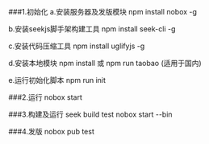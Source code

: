 
###1.初始化
a.安装服务器及发版模块
npm install nobox -g

b.安装seekjs脚手架构建工具
npm install seek-cli -g

c.安装代码压缩工具
npm install uglifyjs -g

d.安装本地模块
npm install 或 npm run taobao (适用于国内)

e.运行初始化脚本
npm run init

###2.运行
nobox start

###3.构建及运行
seek build test
nobox start --bin

###4.发版
nobox pub test


